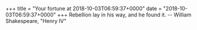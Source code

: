 +++
title = "Your fortune at 2018-10-03T06:59:37+0000"
date = "2018-10-03T06:59:37+0000"
+++
Rebellion lay in his way, and he found it.
		-- William Shakespeare, "Henry IV"
